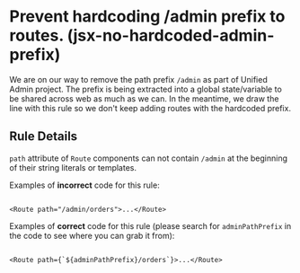 # Prevent hardcoding /admin prefix to routes. (jsx-no-hardcoded-admin-prefix)

We are on our way to remove the path prefix `/admin` as part of Unified Admin project.
The prefix is being extracted into a global state/variable to be shared across web as much as we can.
In the meantime, we draw the line with this rule so we don't keep adding routes with the hardcoded prefix.

## Rule Details

`path` attribute of `Route` components can not contain `/admin` at the beginning of their string literals or templates.

Examples of **incorrect** code for this rule:

```tsx

<Route path="/admin/orders">...</Route>

```

Examples of **correct** code for this rule (please search for `adminPathPrefix` in the code to see where you can grab it from):

```tsx

<Route path={`${adminPathPrefix}/orders`}>...</Route>

```
